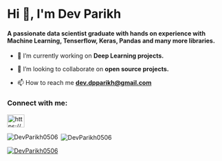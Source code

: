 
<h1 >Hi 👋, I'm Dev Parikh</h1>
<h4>A passionate data scientist graduate with hands on experience with Machine Learning, Tenserflow, Keras, Pandas and many more libraries. </h4>

- 🔭 I’m currently working on **Deep Learning projects.**

- 👯 I’m looking to collaborate on **open source projects.**

- 📫 How to reach me **dev.dpparikh@gmail.com**

<h3 align="left">Connect with me:</h3>
<p align="left">
<a href="https://www.linkedin.com/in/dev-parikh-536132228/" target="blank"><img align="center" src="https://raw.githubusercontent.com/rahuldkjain/github-profile-readme-generator/master/src/images/icons/Social/linked-in-alt.svg" alt="https://www.linkedin.com/in/neel-shah-07460218a" height="30" width="40" /></a>
</p>

<p></p>

<p><img align="left" src="https://github-readme-stats.vercel.app/api/top-langs?username=DevParikh0506&theme=dark&show_icons=true&locale=en&layout=compact" alt="DevParikh0506" /></p>

<p>&nbsp;<img align="center" src="https://github-readme-stats.vercel.app/api?username=DevParikh0506&show_icons=true&locale=en&theme=dark" alt="DevParikh0506" /></p>

<p align="left"> <a href="https://github.com/ryo-ma/github-profile-trophy"><img src="https://github-profile-trophy.vercel.app/?username=DevParikh0506&theme=radical" alt="DevParikh0506" /></a> </p>

